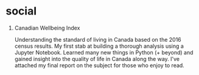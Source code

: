 # social


1. Canadian Wellbeing Index

    Understanding the standard of living in Canada based on the 2016 census results. My first stab at building a thorough
    analysis using a Jupyter Notebook. Learned many new things in Python (+ beyond) and gained insight into the quality of
    life in Canada along the way. I've attached my final report on the subject for those who enjoy to read.
